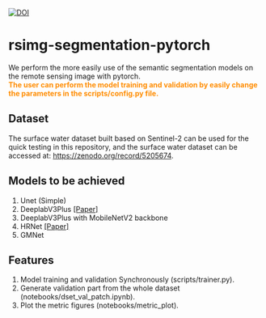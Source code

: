 [![DOI](https://zenodo.org/badge/DOI/10.5281/zenodo.7768932.svg)](https://doi.org/10.5281/zenodo.7768932)


# rsimg-segmentation-pytorch
We perform the more easily use of the semantic segmentation models on the remote sensing image with pytorch.  
<font color='darkorange'>**The user can perform the model training and validation by easily change the parameters in the scripts/config.py file.** </font>


## Dataset
The surface water dataset built based on Sentinel-2 can be used for the quick testing in this repository, and the surface water dataset can be accessed at: https://zenodo.org/record/5205674.


## Models to be achieved 
1) Unet (Simple)  
2) DeeplabV3Plus [[Paper]](https://arxiv.org/abs/1802.02611)
3) DeeplabV3Plus with MobileNetV2 backbone 
4) HRNet [[Paper]](https://arxiv.org/abs/1908.07919v2)
5) GMNet 

## Features
1) Model training and validation Synchronously (scripts/trainer.py).  
2) Generate validation part from the whole dataset (notebooks/dset_val_patch.ipynb).   
3) Plot the metric figures (notebooks/metric_plot).   

